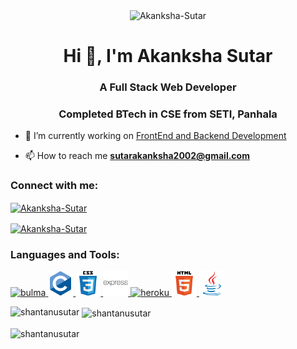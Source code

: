 <div align="center">
<img src="https://steamuserimages-a.akamaihd.net/ugc/1750192580777325570/34439813918391F33D5B5A681CD1E2F8035056C2/?imw=637&imh=358&ima=fit&impolicy=Letterbox&imcolor=%23000000&letterbox=true" alt="Akanksha-Sutar" />
</div>
<h1 align="center">Hi 👋, I'm Akanksha Sutar</h1>
<h3 align="center">A Full Stack Web Developer</h3>
<h3 align="center">Completed BTech in CSE from SETI, Panhala</h3>


- 🔭 I’m currently working on [FrontEnd and Backend Development](https://github.com/Akanksha-Sutar)

- 📫 How to reach me **sutarakanksha2002@gmail.com**

<h3 align="left">Connect with me:</h3>
<p align="left">

<a href="https://linkedin.com/in/Akanksha-Sutar" target="blank"><img align="center" src="https://raw.githubusercontent.com/rahuldkjain/github-profile-readme-generator/master/src/images/icons/Social/linked-in-alt.svg" alt="Akanksha-Sutar" height="30" width="40" /></a>

<a href="https://instagram.com/Akshu__1922" target="blank"><img align="center" src="https://raw.githubusercontent.com/rahuldkjain/github-profile-readme-generator/master/src/images/icons/Social/instagram.svg" alt="Akanksha-Sutar" height="30" width="40" /></a>

<h3 align="left">Languages and Tools:</h3>
<p align="left"> <a href="https://bulma.io/" target="_blank" rel="noreferrer"> <img src="https://raw.githubusercontent.com/gilbarbara/logos/804dc257b59e144eaca5bc6ffd16949752c6f789/logos/bulma.svg" alt="bulma" width="40" height="40"/> </a> 
  <a href="https://www.cprogramming.com/" target="_blank" rel="noreferrer"> <img src="https://raw.githubusercontent.com/devicons/devicon/master/icons/c/c-original.svg" alt="c" width="40" height="40"/> </a> <a href="https://www.w3schools.com/css/" target="_blank" rel="noreferrer"> <img src="https://raw.githubusercontent.com/devicons/devicon/master/icons/css3/css3-original-wordmark.svg" alt="css3" width="40" height="40"/> </a> <a href="https://expressjs.com" target="_blank" rel="noreferrer"> <img src="https://raw.githubusercontent.com/devicons/devicon/master/icons/express/express-original-wordmark.svg" alt="express" width="40" height="40"/> </a>  <a href="https://heroku.com" target="_blank" rel="noreferrer"> <img src="https://www.vectorlogo.zone/logos/heroku/heroku-icon.svg" alt="heroku" width="40" height="40"/> </a> <a href="https://www.w3.org/html/" target="_blank" rel="noreferrer"> <img src="https://raw.githubusercontent.com/devicons/devicon/master/icons/html5/html5-original-wordmark.svg" alt="html5" width="40" height="40"/> </a> <a href="https://www.java.com" target="_blank" rel="noreferrer"> <img src="https://raw.githubusercontent.com/devicons/devicon/master/icons/java/java-original.svg" alt="java" width="40" height="40"/> </a>  </p>

<p><img align="left" src="https://github-readme-stats.vercel.app/api/top-langs?username=shantanusutar&show_icons=true&locale=en&layout=compact" alt="shantanusutar" /></p>

<p>&nbsp;<img align="center" src="https://github-readme-stats.vercel.app/api?username=shantanusutar&show_icons=true&locale=en" alt="shantanusutar" /></p>

<p><img align="center" src="https://github-readme-streak-stats.herokuapp.com/?user=shantanusutar&" alt="shantanusutar" /></p>
